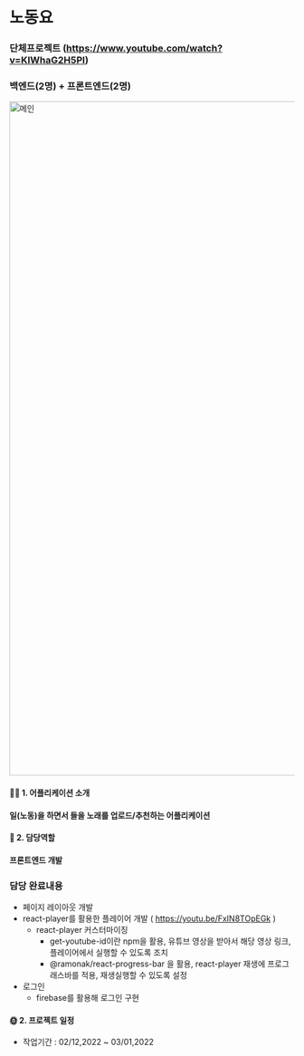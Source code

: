 # 노동요

### 단체프로젝트 (https://www.youtube.com/watch?v=KIWhaG2H5PI)
### 백엔드(2명) + 프론트엔드(2명)

<img width="1191" alt="메인" src="https://user-images.githubusercontent.com/47154709/190161226-0342bde0-8350-4890-b391-85e8ac07db75.png">

#### 💁🏻 1. 어플리케이션 소개
#### 일(노동)을 하면서 들을 노래를 업로드/추천하는 어플리케이션

#### 👑 2. 담당역할
#### 프론트엔드 개발
### 담당 완료내용
+ 페이지 레이아웃 개발
+ react-player를 활용한 플레이어 개발 ( https://youtu.be/FxIN8TOpEGk )
  + react-player 커스터마이징
    + get-youtube-id이란 npm을 활용, 유튜브 영상을 받아서 해당 영상 링크, 플레이어에서 실행할 수 있도록 조치
    + @ramonak/react-progress-bar 을 활용, react-player 재생에 프로그래스바를 적용, 재생실행할 수 있도록 설정
+ 로그인
  + firebase를 활용해 로그인 구현

#### 🌞 2. 프로젝트 일정
+ 작업기간 : 02/12,2022 ~ 03/01,2022
